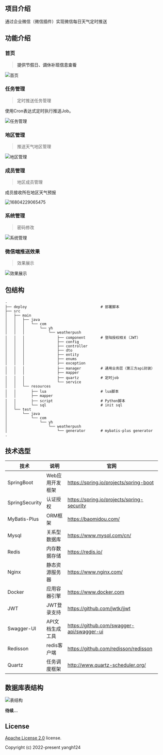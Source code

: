 ## 项目介绍

通过企业微信（微信插件）实现微信每日天气定时推送

## 功能介绍

### 首页

> **提供节假日、调休补班信息查看**

![首页](http://yh-blog-files.oss-cn-hangzhou.aliyuncs.com/2023/04/02/16804225092237.jpg)

### 任务管理

> 定时推送任务管理

使用Cron表达式定时执行推送Job。

![任务管理](http://yh-blog-files.oss-cn-hangzhou.aliyuncs.com/2023/04/02/16804227868870.jpg)

### 地区管理

> 推送天气地区管理

![地区管理](http://yh-blog-files.oss-cn-hangzhou.aliyuncs.com/2023/04/02/16804228462658.jpg)

### 成员管理

> 地区成员管理

成员接收所在地区天气预报

![16804229065475](http://yh-blog-files.oss-cn-hangzhou.aliyuncs.com/2023/04/02/16804229065475.jpg)

### 系统管理

> 密码修改

![系统管理](http://yh-blog-files.oss-cn-hangzhou.aliyuncs.com/2023/04/02/16804230312036.jpg)

### 微信端推送效果

> 效果展示

![效果展示](https://img-blog.csdnimg.cn/img_convert/7eb2c0132b46fdec6f661eec6f321efc.png)

## 包结构

```
.
├── deploy                                  # 部署脚本
├── src         
│   ├── main
│   │   ├── java
│   │   │   └── com
│   │   │       └── yh
│   │   │           └── weatherpush
│   │   │               ├── component       # 登陆授权相关（JWT）
│   │   │               ├── config
│   │   │               ├── controller
│   │   │               ├── dto
│   │   │               ├── entity
│   │   │               ├── enums
│   │   │               ├── exception
│   │   │               ├── manager         # 通用业务层（第三方api封装）
│   │   │               ├── mapper
│   │   │               ├── quartz          # 定时job
│   │   │               └── service
│   │   └── resources
│   │       ├── lua                         # lua脚本
│   │       ├── mapper
│   │       ├── script                      # Python脚本
│   │       └── sql                         # init sql
│   └── test
│       └── java
│           └── com
│               └── yh
│                   └── weatherpush
│                       └── generator       # mybatis-plus generator
.
```

## 技术选型

| 技术             | 说明        | 官网                                         |
|----------------|-----------|--------------------------------------------|
| SpringBoot     | Web应用开发框架 | https://spring.io/projects/spring-boot     |
| SpringSecurity | 认证授权      | https://spring.io/projects/spring-security |
| MyBatis-Plus   | ORM框架     | https://baomidou.com/                      |
| Mysql          | 关系型数据库    | https://www.mysql.com/cn/                  |
| Redis          | 内存数据存储    | https://redis.io/                          |
| Nginx          | 静态资源服务器   | https://www.nginx.com/                     |
| Docker         | 应用容器引擎    | https://www.docker.com                     |
| JWT            | JWT登录支持   | https://github.com/jwtk/jjwt               |
| Swagger-UI     | API文档生成工具 | https://github.com/swagger-api/swagger-ui  |
| Redisson       | redis客户端  | https://github.com/redisson/redisson       |
| Quartz         | 任务调度框架    | http://www.quartz-scheduler.org/           |

## 数据库表结构

![表结构](http://yh-blog-files.oss-cn-hangzhou.aliyuncs.com/2023/04/02/16804223643686.jpg)

**待续...**

## License

[Apache License 2.0](https://github.com/yangh124/weather-push/blob/master/LICENSE) license.

Copyright (c) 2022-present yangh124